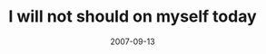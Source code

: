 ---
layout: base.njk
title : 'I will not should on myself today' 
view_title : 'I will not should on myself today' 
year : '2007' 
date : '2007-09-13' 
img_file : '/drawing/iwillnotshouldonmyselftoday.png' 
html_file : 'iwillnotshouldonmyselftoday' 
next_html : 'insideifeelreallysad.html' 
year_order : '147' 
permalink : "title/{{html_file}}.html"
---